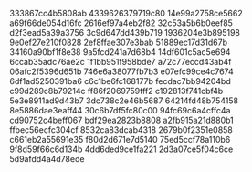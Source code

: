 333867cc4b5808ab
4339626379719c80
14e99a2758ce5662
a69f66de054d16fc
2616ef97a4eb2f82
32c53a5b6b0eef85
d2f3ead5a39a3756
3c9d647dd439b719
1936204e3b895198
9e0ef27e210f0828
2ef8ffae307e3bab
51889ec17d31d67b
34160a90bf1f8e38
9a5fcd241a7d68b4
14df601c5ac5e694
6ccab35adc76ae2c
1f1bb951f958bde7
a72c77eccd43ab4f
06afc2f5396d651b
746e6a38077fb7b3
e07efc99ce4c7674
6df1ad5250391ba6
c6c1be6fc168177b
fecdac7bb94204bd
c99d289c8b79214c
ff86f2069759fff2
c192813f741cbf4b
5e3e8911ad9d43b7
3dc738c2e46b5687
64214fd48b754158
8e5886dae3eaff44
30c6b7df5fc80c00
94fc69c6a4cffc4a
cd90752c4beff067
bdf29ea2823b8808
a2fb915a21d880b1
ffbec56ecfc304cf
8532ca83dcab4318
2679b0f2351e0858
c661eb2a55691e35
f80d2d671e7d5140
75ed5ccf78a110b6
9f8d59f66c6d134b
4dd6ded9ce1fa221
2d3a07ce5f04c6ce
5d9afdd4a4d78ede
